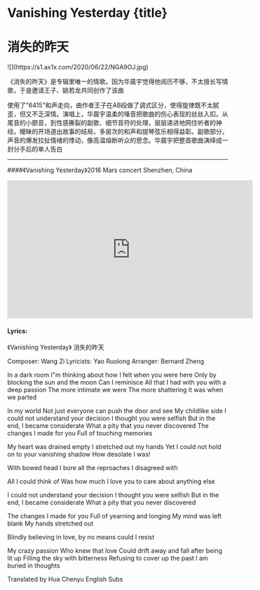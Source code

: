 # Vanishing Yesterday {title}
# 消失的昨天
<div class="background" markdown="1">
![](https://s1.ax1x.com/2020/06/22/NGA9OJ.jpg)
</div>

《消失的昨天》是专辑里唯一的情歌。因为华晨宇觉得他阅历不够，不太擅长写情歌，于是邀请王子、姚若龙共同创作了该曲

使用了"6415"和声走向，曲作者王子在AB段做了调式区分，使得旋律既不太腻歪，但又不乏深情。演唱上，华晨宇温柔的嗓音把歌曲的伤心表现的丝丝入扣。从尾音的小颤音，到性感撕裂的副歌、细节音符的处理，层层递进地网住听者的神经。暧昧的开场道出故事的结局，多层次的和声和提琴弦乐相得益彰。副歌部分，声音的爆发拉扯情绪的悸动，像高温熔断听众的思念。华晨宇把整首歌曲演绎成一封分手后的单人告白

---------------------------------

####《Vanishing Yesterday》2016 Mars concert Shenzhen, China

<iframe width="560" height="315" src="https://www.youtube.com/embed/ZVJ6qn6-2Gs" frameborder="0" allow="accelerometer; autoplay; encrypted-media; gyroscope; picture-in-picture" allowfullscreen></iframe>

#### Lyrics:
<div class="box">
《Vanishing Yesterday》
     消失的昨天

Composer: Wang Zi
Lyricists: Yao Ruolong
Arranger: Bernard Zheng

In a dark room
I"m thinking about how I felt when you were here
Only by blocking the sun and the moon
Can I reminisce
All that I had with you with a deep passion
The more intimate we were
The more shattering
it was when we parted

In my world
Not just everyone can push the door
and see My childlike side
I could not understand your decision
I thought you were selfish
But in the end, I became considerate
What a pity that you never discovered
The changes I made for you
Full of touching memories

My heart was drained empty
I stretched out my hands
Yet I could not hold on to your vanishing shadow
How desolate I was!

With bowed head
I bore all the reproaches I disagreed with

All I could think of
Was how much I love you to care about
anything else

I could not understand your decision
I thought you were selfish
But in the end, I became considerate
What a pity that you never discovered

The changes I made for you
Full of yearning and longing
My mind was left blank
My hands stretched out

Blindly believing in love,
by no means could I resist

My crazy passion
Who knew that love
Could drift away and fall after being lit up
Filling the sky with bitterness
Refusing to cover up the past
I am buried in thoughts

Translated by Hua Chenyu English Subs
</div>